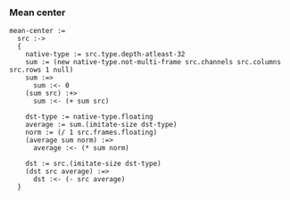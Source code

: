 ### Mean center

    mean-center :=
      src :->
      {
        native-type := src.type.depth-atleast-32
        sum := (new native-type.not-multi-frame src.channels src.columns src.rows 1 null)
        sum :=>
          sum :<- 0
        (sum src) :+>
          sum :<- (+ sum src)

        dst-type := native-type.floating
        average := sum.(imitate-size dst-type)
        norm := (/ 1 src.frames.floating)
        (average sum norm) :=>
          average :<- (* sum norm)

        dst := src.(imitate-size dst-type)
        (dst src average) :=>
          dst :<- (- src average)
      }
